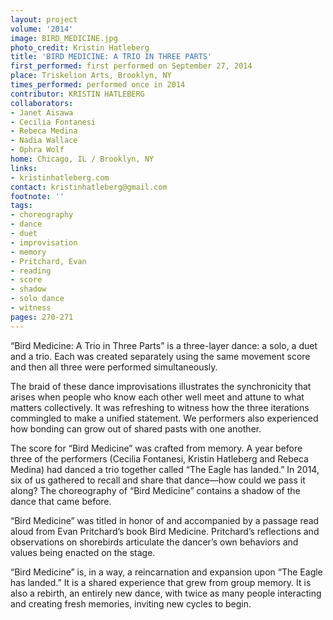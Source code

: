 ```yaml
---
layout: project
volume: '2014'
image: BIRD_MEDICINE.jpg
photo_credit: Kristin Hatleberg
title: 'BIRD MEDICINE: A TRIO IN THREE PARTS'
first_performed: first performed on September 27, 2014
place: Triskelion Arts, Brooklyn, NY
times_performed: performed once in 2014
contributor: KRISTIN HATLEBERG
collaborators:
- Janet Aisawa
- Cecilia Fontanesi
- Rebeca Medina
- Nadia Wallace
- Ophra Wolf
home: Chicago, IL / Brooklyn, NY
links:
- kristinhatleberg.com
contact: kristinhatleberg@gmail.com
footnote: ''
tags:
- choreography
- dance
- duet
- improvisation
- memory
- Pritchard, Evan
- reading
- score
- shadow
- solo dance
- witness
pages: 270-271
---
```


“Bird Medicine: A Trio in Three Parts” is a three-layer dance: a solo, a duet and a trio. Each was created separately using the same movement score and then all three were performed simultaneously.

The braid of these dance improvisations illustrates the synchronicity that arises when people who know each other well meet and attune to what matters collectively. It was refreshing to witness how the three iterations commingled to make a unified statement. We performers also experienced how bonding can grow out of shared pasts with one another.

The score for “Bird Medicine” was crafted from memory. A year before three of the performers (Cecilia Fontanesi, Kristin Hatleberg and Rebeca Medina) had danced a trio together called “The Eagle has landed.” In 2014, six of us gathered to recall and share that dance—how could we pass it along? The choreography of “Bird Medicine” contains a shadow of the dance that came before.

“Bird Medicine” was titled in honor of and accompanied by a passage read aloud from Evan Pritchard’s book Bird Medicine. Pritchard’s reflections and observations on shorebirds articulate the dancer’s own behaviors and values being enacted on the stage.

“Bird Medicine” is, in a way, a reincarnation and expansion upon “The Eagle has landed.” It is a shared experience that grew from group memory. It is also a rebirth, an entirely new dance, with twice as many people interacting and creating fresh memories, inviting new cycles to begin.
